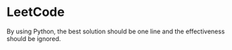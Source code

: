# LeetCode
By using Python, the best solution should be one line and the effectiveness should be ignored.
